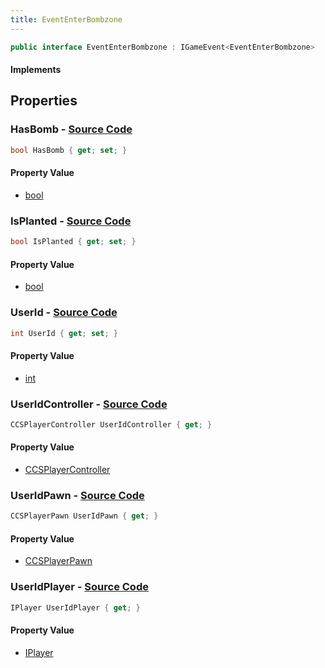 ```yaml
---
title: EventEnterBombzone
---
```


```csharp
public interface EventEnterBombzone : IGameEvent<EventEnterBombzone>
```

#### Implements

## Properties

### **HasBomb** - [Source Code](https://github.com/swiftly-solution/swiftlys2/blob/main/managed/src/SwiftlyS2.Generated/GameEvents/Interfaces/EventEnterBombzone.cs#L42)

```csharp
bool HasBomb { get; set; }
```

#### Property Value

- [bool](https://learn.microsoft.com/dotnet/api/system.boolean)

### **IsPlanted** - [Source Code](https://github.com/swiftly-solution/swiftlys2/blob/main/managed/src/SwiftlyS2.Generated/GameEvents/Interfaces/EventEnterBombzone.cs#L47)

```csharp
bool IsPlanted { get; set; }
```

#### Property Value

- [bool](https://learn.microsoft.com/dotnet/api/system.boolean)

### **UserId** - [Source Code](https://github.com/swiftly-solution/swiftlys2/blob/main/managed/src/SwiftlyS2.Generated/GameEvents/Interfaces/EventEnterBombzone.cs#L37)

```csharp
int UserId { get; set; }
```

#### Property Value

- [int](https://learn.microsoft.com/dotnet/api/system.int32)

### **UserIdController** - [Source Code](https://github.com/swiftly-solution/swiftlys2/blob/main/managed/src/SwiftlyS2.Generated/GameEvents/Interfaces/EventEnterBombzone.cs#L22)

```csharp
CCSPlayerController UserIdController { get; }
```

#### Property Value

- [CCSPlayerController](/docs/api/shared/schemadefinitions/ccsplayercontroller)

### **UserIdPawn** - [Source Code](https://github.com/swiftly-solution/swiftlys2/blob/main/managed/src/SwiftlyS2.Generated/GameEvents/Interfaces/EventEnterBombzone.cs#L28)

```csharp
CCSPlayerPawn UserIdPawn { get; }
```

#### Property Value

- [CCSPlayerPawn](/docs/api/shared/schemadefinitions/ccsplayerpawn)

### **UserIdPlayer** - [Source Code](https://github.com/swiftly-solution/swiftlys2/blob/main/managed/src/SwiftlyS2.Generated/GameEvents/Interfaces/EventEnterBombzone.cs#L31)

```csharp
IPlayer UserIdPlayer { get; }
```

#### Property Value

- [IPlayer](/docs/api/shared/players/iplayer)

